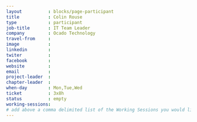 ```yaml
---
layout          : blocks/page-participant
title           : Colin Rouse
type            : participant
job-title       : IT Team Leader
company         : Ocado Technology
travel-from     :
image           :
linkedin        :
twiter          :
facebook        :
website         :
email           :
project-leader  :
chapter-leader  :
when-day        : Mon,Tue,Wed
ticket          : 3x8h
status          : empty
working-sessions:
# add above a comma delimited list of the Working Sessions you would like to attend (use the session's title)
---
```


<!-- put more details about participant here -->
